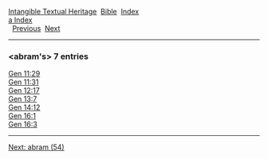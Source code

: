 [Intangible Textual Heritage](../../index)  [Bible](../index) 
[Index](index)   
[a Index](_a_)  
  [Previous](c00091)  [Next](c00093) 

------------------------------------------------------------------------

### &lt;abram's&gt; 7 entries

[Gen 11:29](../kjv/gen011.htm#029)  
[Gen 11:31](../kjv/gen011.htm#031)  
[Gen 12:17](../kjv/gen012.htm#017)  
[Gen 13:7](../kjv/gen013.htm#007)  
[Gen 14:12](../kjv/gen014.htm#012)  
[Gen 16:1](../kjv/gen016.htm#001)  
[Gen 16:3](../kjv/gen016.htm#003)  

------------------------------------------------------------------------

[Next: abram (54)](c00093)
